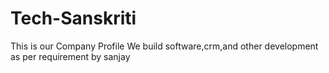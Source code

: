 # Tech-Sanskriti
This is our Company Profile
We build software,crm,and other development as per requirement
by sanjay
